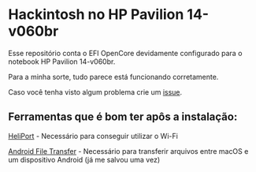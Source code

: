 # Hackintosh no HP Pavilion 14-v060br
Esse repositório conta o EFI OpenCore devidamente configurado para o notebook HP Pavilion 14-v060br.

Para a minha sorte, tudo parece está funcionando corretamente.

Caso você tenha visto algum problema crie um [issue](https://github.com/1ukidev/14-v060br-hackintosh/issues/new).

## Ferramentas que é bom ter apôs a instalação:
[HeliPort](https://github.com/OpenIntelWireless/HeliPort) - Necessário para conseguir utilizar o Wi-Fi

[Android File Transfer](https://www.android.com/filetransfer) - Necessário para transferir arquivos entre macOS e um dispositivo Android (já me salvou uma vez)
